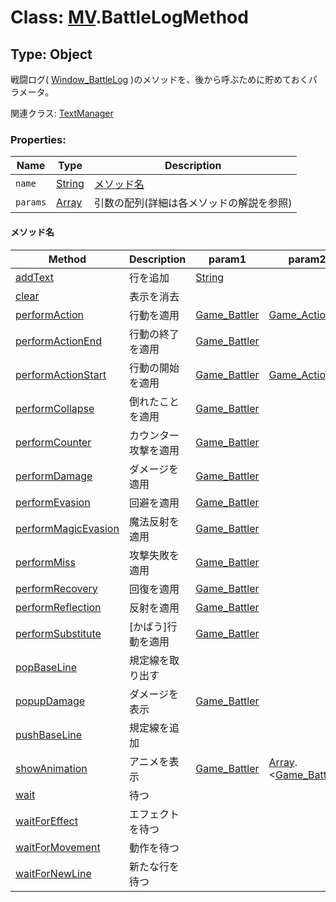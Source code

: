 # Class: [MV](MV.md).BattleLogMethod

## Type: Object
戦闘ログ( [Window_BattleLog](Window_BattleLog.md) )のメソッドを、後から呼ぶために貯めておくパラメータ。

関連クラス: [TextManager](TextManager.md)


### Properties:

| Name | Type | Description |
| --- | --- | --- |
| `name` | [String](String.md) | [メソッド名](MV.BattleLogMethod.md#メソッド名) |
| `params` | [Array](Array.md) | 引数の配列(詳細は各メソッドの解説を参照) |


#### メソッド名

| Method | Description | param1 | param2 | param3 |
| --- | --- | --- | --- | --- |
| [addText](Window_BattleLog.md#addtext-text) | 行を追加 | [String](String.md) |
| [clear](Window_BattleLog.md#clear-) | 表示を消去 |
| [performAction ](Window_BattleLog.md#performaction-subject-action) | 行動を適用 | [Game_Battler](Game_Battler.md) |[ Game_Action](Game_Action.md) |
| [performActionEnd](Window_BattleLog.md#performactionend-subject) | 行動の終了を適用 | [Game_Battler](Game_Battler.md) |
| [performActionStart](Window_BattleLog.md#performactionstart-subject-action) | 行動の開始を適用 | [Game_Battler](Game_Battler.md) |[ Game_Action](Game_Action.md) |
| [performCollapse](Window_BattleLog.md#performcollapse-target) | 倒れたことを適用 | [Game_Battler](Game_Battler.md) |
| [performCounter](Window_BattleLog.md#performcounter-target) | カウンター攻撃を適用 | [Game_Battler](Game_Battler.md) |
| [performDamage](Window_BattleLog.md#performdamage-target) | ダメージを適用 | [Game_Battler](Game_Battler.md) |
| [performEvasion](Window_BattleLog.md#performevasion-target) | 回避を適用 | [Game_Battler](Game_Battler.md) |
| [performMagicEvasion](Window_BattleLog.md#performmagicevasion-target) | 魔法反射を適用 | [Game_Battler](Game_Battler.md) |
| [performMiss](Window_BattleLog.md#performmiss-target) | 攻撃失敗を適用 | [Game_Battler](Game_Battler.md) |
| [performRecovery](Window_BattleLog.md#performrecovery-target) | 回復を適用 | [Game_Battler](Game_Battler.md) |
| [performReflection](Window_BattleLog.md#performreflection-target) | 反射を適用 | [Game_Battler](Game_Battler.md) |
| [performSubstitute](Window_BattleLog.md#performsubstitute-target) | [かばう]行動を適用 | [Game_Battler](Game_Battler.md) |
| [popBaseLine](Window_BattleLog.md#popbaseline-) | 規定線を取り出す |
| [popupDamage](Window_BattleLog.md#popupdamage-target) | ダメージを表示 | [Game_Battler](Game_Battler.md) |
| [pushBaseLine](Window_BattleLog.md#pushbaseline-) | 規定線を追加 |
| [showAnimation](Window_BattleLog.md#showanimation-subject-targets-animationid) | アニメを表示 | [Game_Battler](Game_Battler.md) | [Array](Array.md).&lt;[Game_Battler](Game_Battler.md)&gt; | [Number](Number.md) |
| [wait](Window_BattleLog.md#wait-) | 待つ |
| [waitForEffect](Window_BattleLog.md#waitforeffect-) | エフェクトを待つ |
| [waitForMovement ](Window_BattleLog.md#waitformovement-) | 動作を待つ |
| [waitForNewLine](Window_BattleLog.md#waitfornewline-) | 新たな行を待つ |



